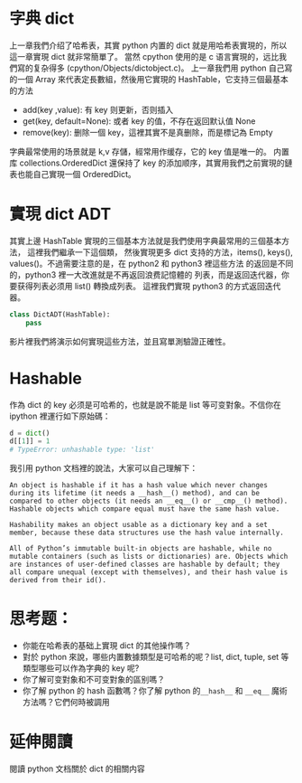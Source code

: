 # 字典 dict

上一章我們介绍了哈希表，其實 python 内置的 dict 就是用哈希表實現的，所以這一章實現 dict 就非常簡單了。
當然 cpython 使用的是 c 语言實現的，远比我們寫的复杂得多 (cpython/Objects/dictobject.c)。
上一章我們用 python 自己寫的一個 Array 來代表定長數組，然後用它實現的 HashTable，它支持三個最基本的方法

- add(key ,value): 有 key 则更新，否则插入
- get(key, default=None): 或者 key 的值，不存在返回默认值 None
- remove(key): 删除一個 key，這裡其實不是真删除，而是標记為 Empty

字典最常使用的场景就是 k,v 存儲，經常用作缓存，它的 key 值是唯一的。
内置库 collections.OrderedDict 還保持了 key 的添加顺序，其實用我們之前實現的鏈表也能自己實現一個 OrderedDict。

# 實現 dict ADT

其實上邊 HashTable 實現的三個基本方法就是我們使用字典最常用的三個基本方法， 這裡我們繼承一下這個類，
然後實現更多 dict 支持的方法，items(), keys(), values()。不過需要注意的是，在 python2 和 python3 裡這些方法
的返回是不同的，python3 裡一大改進就是不再返回浪费記憶體的 列表，而是返回迭代器，你要获得列表必须用 list() 轉換成列表。 這裡我們實現 python3 的方式返回迭代器。


```py
class DictADT(HashTable):
    pass
```

影片裡我們將演示如何實現這些方法，並且寫單測驗證正確性。

# Hashable
作為 dict 的 key 必须是可哈希的，也就是說不能是 list 等可变對象。不信你在 ipython 裡運行如下原始碼：

```py
d = dict()
d[[1]] = 1
# TypeError: unhashable type: 'list'
```

我引用 python 文档裡的說法，大家可以自己理解下：

```
An object is hashable if it has a hash value which never changes during its lifetime (it needs a __hash__() method), and can be compared to other objects (it needs an __eq__() or __cmp__() method). Hashable objects which compare equal must have the same hash value.

Hashability makes an object usable as a dictionary key and a set member, because these data structures use the hash value internally.

All of Python’s immutable built-in objects are hashable, while no mutable containers (such as lists or dictionaries) are. Objects which are instances of user-defined classes are hashable by default; they all compare unequal (except with themselves), and their hash value is derived from their id().
```


# 思考题：
- 你能在哈希表的基础上實現 dict 的其他操作嗎？
- 對於 python 來說，哪些内置數據類型是可哈希的呢？list, dict, tuple, set 等類型哪些可以作為字典的 key 呢?
- 你了解可变對象和不可变對象的區别嗎？
- 你了解 python 的 hash 函數嗎？你了解 python 的`__hash__`  和 `__eq__` 魔術方法嗎？它們何時被調用

# 延伸閱讀
閱讀 python 文档關於 dict 的相關内容
